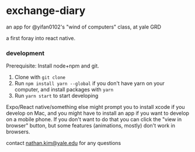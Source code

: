 # exchange-diary

an app for @yifan0102's "wind of computers" class, at yale GRD

a first foray into react native.

### development

Prerequisite: Install node+npm and git.

1. Clone with `git clone`
2. Run `npm install yarn --global` if you don't have yarn on your computer, and install packages with `yarn` 
3. Run `yarn start` to start developing

Expo/React native/something else might prompt you to install xcode if you develop on Mac, 
and you might have to install an app if you want to develop on a mobile phone. If you
don't want to do that you can click the "view in browser" button, but some 
features (animations, mostly) don't work in browsers.

contact nathan.kim@yale.edu for any questions
